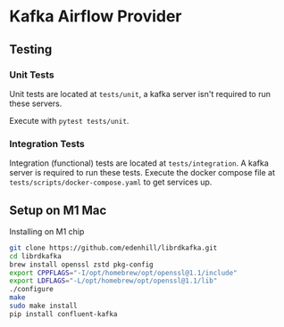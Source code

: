 # Kafka Airflow Provider


## Testing

### Unit Tests

Unit tests are located at `tests/unit`, a kafka server isn't required to run these servers.

Execute with `pytest tests/unit`.


### Integration Tests

Integration (functional) tests are located at `tests/integration`. A kafka server is required to run these tests. Execute the docker compose file at `tests/scripts/docker-compose.yaml` to get services up.

## Setup on M1 Mac
Installing on M1 chip
```bash
git clone https://github.com/edenhill/librdkafka.git
cd librdkafka
brew install openssl zstd pkg-config
export CPPFLAGS="-I/opt/homebrew/opt/openssl@1.1/include"
export LDFLAGS="-L/opt/homebrew/opt/openssl@1.1/lib"
./configure
make
sudo make install
pip install confluent-kafka
```
